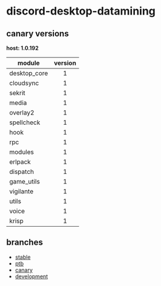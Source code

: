 # discord-desktop-datamining

## canary versions

**host: 1.0.192**

| module | version |
| ------ | :-----: |
| desktop_core | 1 |
| cloudsync | 1 |
| sekrit | 1 |
| media | 1 |
| overlay2 | 1 |
| spellcheck | 1 |
| hook | 1 |
| rpc | 1 |
| modules | 1 |
| erlpack | 1 |
| dispatch | 1 |
| game_utils | 1 |
| vigilante | 1 |
| utils | 1 |
| voice | 1 |
| krisp | 1 |

## branches

- [stable](https://github.com/OpenAsar/discord-desktop-datamining/tree/stable)
- [ptb](https://github.com/OpenAsar/discord-desktop-datamining/tree/ptb)
- [canary](https://github.com/OpenAsar/discord-desktop-datamining/tree/canary)
- [development](https://github.com/OpenAsar/discord-desktop-datamining/tree/development)